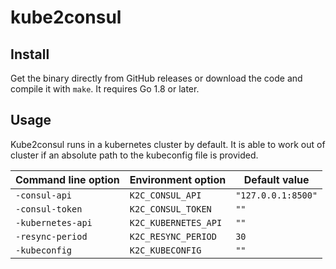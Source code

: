 kube2consul
===========

Install
-------

Get the binary directly from GitHub releases or download the code and compile it with `make`. It requires Go 1.8 or later.


Usage
-----
Kube2consul runs in a kubernetes cluster by default. It is able to work out of cluster if an absolute path to the kubeconfig file is provided.

| Command line option | Environment option   | Default value             |
| ------------------- | -------------------- | ------------------------- |
| `-consul-api`       | `K2C_CONSUL_API`     | `"127.0.0.1:8500"`        |
| `-consul-token`     | `K2C_CONSUL_TOKEN`   | `""`                      |
| `-kubernetes-api`   | `K2C_KUBERNETES_API` | `""`                      |
| `-resync-period`    | `K2C_RESYNC_PERIOD`  | `30`                      |
| `-kubeconfig`       | `K2C_KUBECONFIG`     | `""`                      |
